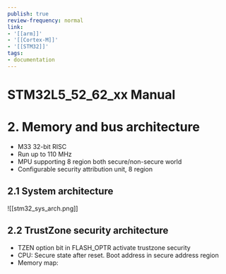 ```yaml
---
publish: true
review-frequency: normal
link:
- '[[arm]]'
- '[[Cortex-M]]'
- '[[STM32]]'
tags:
- documentation
---
```


# STM32L5_52_62_xx Manual

# 2. Memory and bus architecture

-   M33 32-bit RISC
-   Run up to 110 MHz
-   MPU supporting 8 region both secure/non-secure world
-   Configurable security attribution unit, 8 region

## 2.1 System architecture

![[stm32_sys_arch.png]]

## 2.2 TrustZone security architecture

-   TZEN option bit in FLASH_OPTR activate trustzone security
-   CPU: Secure state after reset. Boot address in secure address region
-   Memory map: